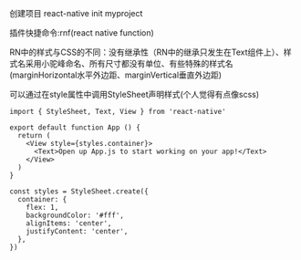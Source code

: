 创建项目 react-native init myproject

插件快捷命令:rnf(react native function)

RN中的样式与CSS的不同：没有继承性（RN中的继承只发生在Text组件上）、样式名采用小驼峰命名、所有尺寸都没有单位、有些特殊的样式名(marginHorizontal水平外边距、marginVertical垂直外边距)

可以通过在style属性中调用StyleSheet声明样式(个人觉得有点像scss)

```react
import { StyleSheet, Text, View } from 'react-native'

export default function App () {
  return (
    <View style={styles.container}>
      <Text>Open up App.js to start working on your app!</Text>
    </View>
  )
}

const styles = StyleSheet.create({
  container: {
    flex: 1,
    backgroundColor: '#fff',
    alignItems: 'center',
    justifyContent: 'center',
  },
})
```

